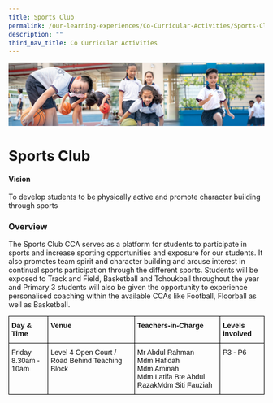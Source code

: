 ```yaml
---
title: Sports Club
permalink: /our-learning-experiences/Co-Curricular-Activities/Sports-Club/
description: ""
third_nav_title: Co Curricular Activities
---
```

![](/images/Our%20Learning%20Experiences.jpg)


Sports Club
===========  

#### **Vision**

To develop students to be physically active and promote character building through sports  

### **Overview**

The Sports Club CCA serves as a platform for students to participate in sports and increase sporting opportunities and exposure for our students. It also promotes team spirit and character building and arouse interest in continual sports participation through the different sports. Students will be exposed to Track and Field, Basketball and Tchoukball throughout the year and Primary 3 students will also be given the opportunity to experience personalised coaching within the available CCAs like Football, Floorball as well as Basketball.


<style type="text/css">
.tg  {border-collapse:collapse;border-spacing:0;}
.tg td{border-color:black;border-style:solid;border-width:1px;font-family:Arial, sans-serif;font-size:14px;
  overflow:hidden;padding:10px 5px;word-break:normal;}
.tg th{border-color:black;border-style:solid;border-width:1px;font-family:Arial, sans-serif;font-size:14px;
  font-weight:normal;overflow:hidden;padding:10px 5px;word-break:normal;}
.tg .tg-clkh{color:#121212;font-weight:bold;text-align:left;vertical-align:top}
.tg .tg-kk00{color:#121212;text-align:left;vertical-align:top}
</style>
<table class="tg">
<thead>
  <tr>
    <th class="tg-clkh">Day &amp; Time</th>
    <th class="tg-clkh">Venue</th>
    <th class="tg-clkh">Teachers-in-Charge</th>
    <th class="tg-clkh">Levels involved</th>
  </tr>
</thead>
<tbody>
  <tr>
    <td class="tg-kk00">Friday<br>8.30am - 10am</td>
    <td class="tg-kk00">Level 4 Open Court / Road Behind Teaching Block </td>
    <td class="tg-kk00">Mr Abdul Rahman <br>Mdm Hafidah <br>Mdm Aminah<br>Mdm Latifa Bte Abdul RazakMdm Siti Fauziah</td>
    <td class="tg-kk00">P3 - P6</td>
  </tr>
</tbody>
</table>